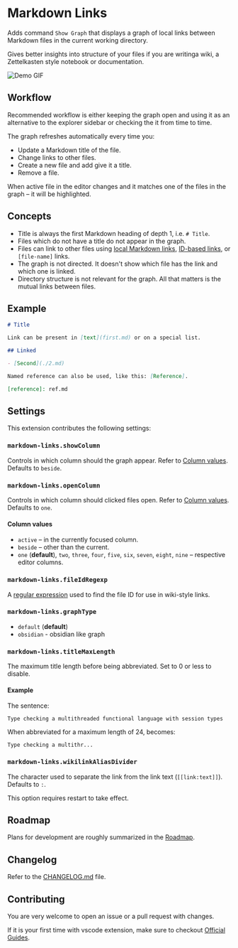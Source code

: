 # Markdown Links

Adds command `Show Graph` that displays a graph of local links between Markdown files in the current working directory.

Gives better insights into structure of your files if you are writinga wiki, a Zettelkasten style notebook or documentation.

![Demo GIF](demo.gif)

## Workflow

Recommended workflow is either keeping the graph open and using it as an alternative to the explorer sidebar or checking the it from time to time.

The graph refreshes automatically every time you:

- Update a Markdown title of the file.
- Change links to other files.
- Create a new file and add give it a title.
- Remove a file.

When active file in the editor changes and it matches one of the files in the graph – it will be highlighted.

## Concepts

- Title is always the first Markdown heading of depth 1, i.e. `# Title`.
- Files which do not have a title do not appear in the graph.
- Files can link to other files using [local Markdown links](docs/local-links.md), [ID-based links](docs/id-based-links.md), or `[file-name]` links.
- The graph is not directed. It doesn't show which file has the link and which one is linked.
- Directory structure is not relevant for the graph. All that matters is the mutual links between files.

## Example

```md
# Title

Link can be present in [text](first.md) or on a special list.

## Linked

- [Second](./2.md)

Named reference can also be used, like this: [Reference].

[reference]: ref.md
```

## Settings

This extension contributes the following settings:

### `markdown-links.showColumn`

Controls in which column should the graph appear. Refer to [Column values](####column-values). Defaults to `beside`.

### `markdown-links.openColumn`

Controls in which column should clicked files open. Refer to [Column values](###c#olumn-values). Defaults to `one`.

#### Column values

- `active` – in the currently focused column.
- `beside` – other than the current.
- `one` (**default**), `two`, `three`, `four`, `five`, `six`, `seven`, `eight`, `nine` – respective editor columns.

### `markdown-links.fileIdRegexp`

A [regular expression](https://developer.mozilla.org/en-US/docs/Web/JavaScript/Guide/Regular_Expressions) used to find the file ID for use in wiki-style links.

### `markdown-links.graphType`

- `default` (**default**)
- `obsidian` - obsidian like graph

### `markdown-links.titleMaxLength`

The maximum title length before being abbreviated. Set to 0 or less to disable.

#### Example

The sentence:

```
Type checking a multithreaded functional language with session types
```

When abbreviated for a maximum length of 24, becomes:

```
Type checking a multithr...
```

### `markdown-links.wikilinkAliasDivider`

The character used to separate the link from the link text (`[[link:text]]`). Defaults to `:`.

This option requires restart to take effect.

## Roadmap

Plans for development are roughly summarized in the [Roadmap](docs/roadmap.md).

## Changelog

Refer to the [CHANGELOG.md](CHANGELOG.md) file.

## Contributing

You are very welcome to open an issue or a pull request with changes.

If it is your first time with vscode extension, make sure to checkout [Official Guides](https://code.visualstudio.com/api/get-started/your-first-extension).
